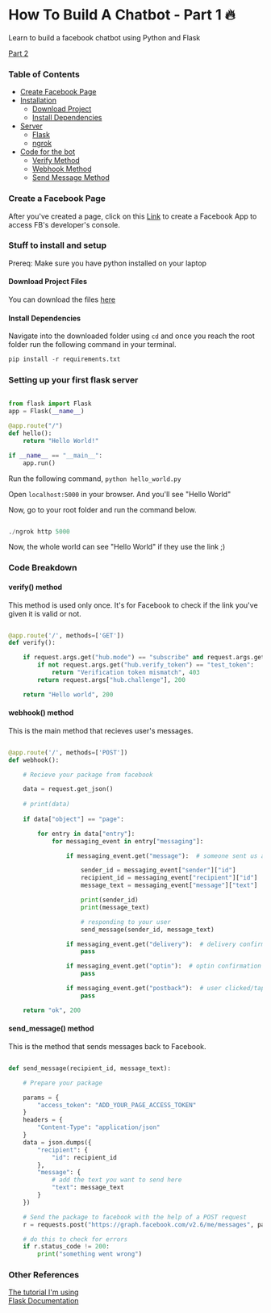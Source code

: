 # How To Build A Chatbot - Part 1 🔥
Learn to build a facebook chatbot using Python and Flask

[Part 2](https://github.com/vdthatte/How-To-Build-Chatbot-2)

### Table of Contents

* [Create Facebook Page](#create-a-facebook-page)
* [Installation](#stuff-to-install-and-setup)
    * [Download Project]()
    * [Install Dependencies]()
* [Server](#setting-up-your-first-flask-server)
    * [Flask]()
    * [ngrok]()
* [Code for the bot](#code-breakdown)
    * [Verify Method]()
    * [Webhook Method]()
    * [Send Message Method]()
    
  
### Create a Facebook Page

After you've created a page, click on this [Link](https://developers.facebook.com/quickstarts/?platform=web) to create a Facebook App to access FB's developer's console.

### Stuff to install and setup

Prereq: Make sure you have python installed on your laptop

#### Download Project Files

You can download the files [here](https://github.com/vdthatte/How-To-Build-A-Chatbot)

#### Install Dependencies

Navigate into the downloaded folder using ```cd``` and once you reach the root folder run the following command in your terminal.

```python 
pip install -r requirements.txt
```

### Setting up your first flask server

```python 

from flask import Flask
app = Flask(__name__)

@app.route("/")
def hello():
    return "Hello World!"

if __name__ == "__main__":
    app.run()

```
Run the following command, ```python hello_world.py```

Open ```localhost:5000``` in your browser. And you'll see "Hello World"

Now, go to your root folder and run the command below.

```python

./ngrok http 5000

```

Now, the whole world can see "Hello World" if they use the link ;)


###  Code Breakdown

#### verify() method

This method is used only once. It's for Facebook to check if the link you've given it is valid or not.

```python

@app.route('/', methods=['GET'])
def verify():

    if request.args.get("hub.mode") == "subscribe" and request.args.get("hub.challenge"):
        if not request.args.get("hub.verify_token") == "test_token":
            return "Verification token mismatch", 403
        return request.args["hub.challenge"], 200

    return "Hello world", 200

````



#### webhook() method

This is the main method that recieves user's messages.

```python

@app.route('/', methods=['POST'])
def webhook():

    # Recieve your package from facebook

    data = request.get_json()
    
    # print(data)
    
    if data["object"] == "page":

        for entry in data["entry"]:
            for messaging_event in entry["messaging"]:

                if messaging_event.get("message"):  # someone sent us a message

                    sender_id = messaging_event["sender"]["id"]        # the facebook ID of the person sending you the message
                    recipient_id = messaging_event["recipient"]["id"]  # the recipient's ID, which should be your page's facebook ID
                    message_text = messaging_event["message"]["text"]  # the message's text

                    print(sender_id)
                    print(message_text)

                    # responding to your user
                    send_message(sender_id, message_text)

                if messaging_event.get("delivery"):  # delivery confirmation
                    pass

                if messaging_event.get("optin"):  # optin confirmation
                    pass

                if messaging_event.get("postback"):  # user clicked/tapped "postback" button in earlier message
                    pass

    return "ok", 200


```

#### send_message() method

This is the method that sends messages back to Facebook.

```python

def send_message(recipient_id, message_text):

    # Prepare your package

    params = {
        "access_token": "ADD_YOUR_PAGE_ACCESS_TOKEN"
    }
    headers = {
        "Content-Type": "application/json"
    }
    data = json.dumps({
        "recipient": {
            "id": recipient_id
        },
        "message": {
        	# add the text you want to send here
            "text": message_text
        }
    })

    # Send the package to facebook with the help of a POST request
    r = requests.post("https://graph.facebook.com/v2.6/me/messages", params=params, headers=headers, data=data)

    # do this to check for errors
    if r.status_code != 200:
    	print("something went wrong")


```



### Other References

[The tutorial I'm using](https://blog.hartleybrody.com/fb-messenger-bot/) <br>
[Flask Documentation](http://flask.pocoo.org)





